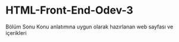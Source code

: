 # HTML-Front-End-Odev-3
Bölüm Sonu Konu anlatımına uygun olarak hazırlanan web sayfası ve içerikleri

